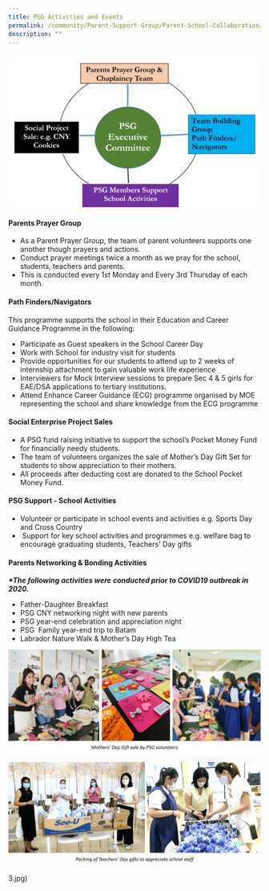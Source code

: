 ```yaml
---
title: PSG Activities and Events
permalink: /community/Parent-Support-Group/Parent-School-Collaboration/
description: ""
---
```

![](/images/About%20us/Our%20Community/Parent%20Support%20Group/P1.jpg)

#### **Parents Prayer Group**

*   As a Parent Prayer Group, the team of parent volunteers supports one another though prayers and actions.
*   Conduct prayer meetings twice a month as we pray for the school, students, teachers and parents.
*   This is conducted every 1st Monday and Every 3rd Thursday of each month.

#### **Path Finders/Navigators**  
This programme supports the school in their Education and Career Guidance Programme in the following:  
*   Participate as Guest speakers in the School Career Day
*   Work with School for industry visit for students
*   Provide opportunities for our students to attend up to 2 weeks of internship attachment to gain valuable work life experience
*   Interviewers for Mock Interview sessions to prepare Sec 4 & 5 girls for EAE/DSA applications to tertiary institutions.
*   Attend Enhance Career Guidance (ECG) programme organised by MOE representing the school and share knowledge from the ECG programme

#### **Social Enterprise Project Sales**
*   A PSG fund raising initiative to support the school’s Pocket Money Fund for financially needy students.
*   The team of volunteers organizes the sale of Mother’s Day Gift Set for students to show appreciation to their mothers.
*   All proceeds after deducting cost are donated to the School Pocket Money Fund.

#### **PSG Support - School Activities**
*   Volunteer or participate in school events and activities e.g. Sports Day and Cross Country
*    Support for key school activities and programmes e.g. welfare bag to encourage graduating students, Teachers' Day gifts


#### **Parents Networking & Bonding Activities**
**_\*The following activities were conducted prior to COVID19 outbreak in 2020._**

*   Father-Daughter Breakfast
*   PSG CNY networking night with new parents
*   PSG year-end celebration and appreciation night
*   PSG  Family year-end trip to Batam 
*   Labrador Nature Walk & Mother’s Day High Tea

![](/images/About%20us/Our%20Community/Parent%20Support%20Group/PSG1A.jpg)

![](/images/About%20us/Our%20Community/Parent%20Support%20Group/PSG1B.jpg)




3.jpg)